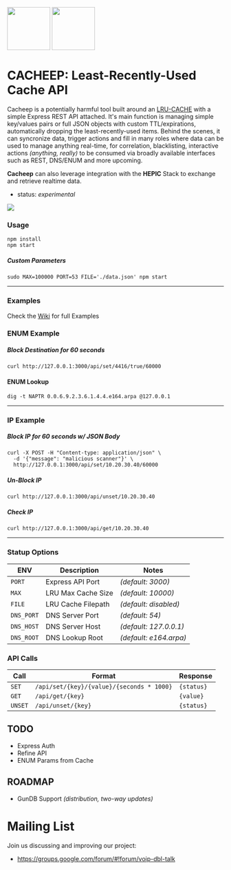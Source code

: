 <img src="http://i.imgur.com/Lnmza1J.png" width=100 />
<img src="https://cdn.pixabay.com/photo/2014/04/03/11/59/sheep-312776_960_720.png" width=100 />



# CACHEEP: Least-Recently-Used Cache API

Cacheep is a potentially harmful tool built around an [LRU-CACHE](https://www.npmjs.com/package/lru-cache) with a simple Express REST API attached. It's main function is managing simple key/values pairs or full JSON objects with custom TTL/expirations, automatically dropping the least-recently-used items. Behind the scenes, it can syncronize data, trigger actions and fill in many roles where data can be used to manage anything real-time, for correlation, blacklisting, interactive actions _(anything, really)_ to be consumed via broadly available interfaces such as REST, DNS/ENUM and more upcoming.

__Cacheep__ can also leverage integration with the __HEPIC__ Stack to exchange and retrieve realtime data.

* status: _experimental_

<img src="http://i.imgur.com/d5wqN19.gif" />

### Usage
```
npm install
npm start
```
##### Custom Parameters
```
sudo MAX=100000 PORT=53 FILE='./data.json' npm start
```
---------

### Examples
Check the [Wiki](https://github.com/sipcapture/cacheep/wiki) for full Examples

### ENUM Example
##### Block Destination for 60 seconds
```
curl http://127.0.0.1:3000/api/set/4416/true/60000
```
#### ENUM Lookup
```
dig -t NAPTR 0.0.6.9.2.3.6.1.4.4.e164.arpa @127.0.0.1
```
---------

### IP Example

##### Block IP for 60 seconds w/ JSON Body
```
curl -X POST -H "Content-type: application/json" \
  -d '{"message": "malicious scanner"}' \
  http://127.0.0.1:3000/api/set/10.20.30.40/60000
  ```
##### Un-Block IP
```
curl http://127.0.0.1:3000/api/unset/10.20.30.40
```
##### Check IP
```
curl http://127.0.0.1:3000/api/get/10.20.30.40
```

---------

### Statup Options

| ENV  	    | Description  	| Notes  |
|---	           |---	  |---  |
| ```PORT```     | Express API Port   | _(default: 3000)_      |
| ```MAX```      | LRU Max Cache Size | _(default: 10000)_     |
| ```FILE```     | LRU Cache Filepath | _(default: disabled)_  |
| ```DNS_PORT``` | DNS Server Port    | _(default: 54)_        |
| ```DNS_HOST``` | DNS Server Host    | _(default: 127.0.0.1)_ |
| ```DNS_ROOT``` | DNS Lookup Root    | _(default: e164.arpa)_ |


### API Calls

| Call  	    | Format  	| Response  |
|---	    |---	|---  |
| ```SET```  	  | ```/api/set/{key}/{value}/{seconds * 1000}```  	| ```{status}``` |
| ```GET```  	  | ```/api/get/{key}```  	| ```{value}``` |
| ```UNSET```  	| ```/api/unset/{key}```  	| ```{status}``` |





## TODO

* Express Auth
* Refine API
* ENUM Params from Cache

## ROADMAP 

* GunDB Support _(distribution, two-way updates)_


# Mailing List
Join us discussing and improving our project:<br>
* https://groups.google.com/forum/#!forum/voip-dbl-talk
